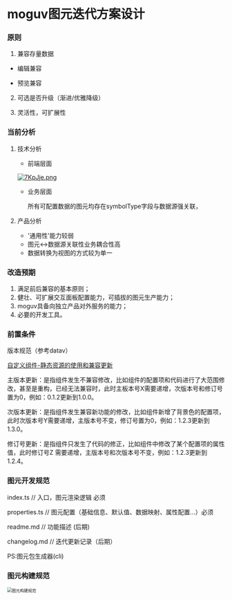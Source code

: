 # moguv图元迭代方案设计

### 原则

1. 兼容存量数据

- 编辑兼容

- 预览兼容

2. 可选是否升级（渐进/优雅降级）

3. 灵活性，可扩展性

### 当前分析

1. 技术分析

   - 前端层面

   [![7KpJje.png](https://s4.ax1x.com/2022/01/12/7KpJje.png)](https://imgtu.com/i/7KpJje)

   - 业务层面

     所有可配置数据的图元均存在symbolType字段与数据源强关联，

     

     

   

2. 产品分析
   - '通用性'能力较弱
   - 图元<->数据源关联性业务耦合性高
   - 数据转换为视图的方式较为单一

### 改造预期

1. 满足前后兼容的基本原则；
2. 健壮、可扩展交互面板配置能力，可插拔的图元生产能力；
3. moguv具备向独立产品对外服务的能力；
4. 必要的开发工具。

### 前置条件

版本规范（参考datav）

[自定义组件-静态资源的使用和兼容更新](https://helpcdn.aliyun.com/document_detail/372608.html#title-1kp-bx1-bqs)

主版本更新：是指组件发生不兼容修改，比如组件的配置项和代码进行了大范围修改，甚至是重构，已经无法兼容时，此时主板本号X需要递增，次版本号和修订号置为0，例如：0.1.2更新到1.0.0。

次版本更新：是指组件发生兼容新功能的修改，比如组件新增了背景色的配置项，此时次版本号Y需要递增，主版本号不变，修订号置为0，例如：1.2.3更新到1.3.0。

修订号更新：是指组件只发生了代码的修正，比如组件中修改了某个配置项的属性值，此时修订号Z 需要递增，主版本号和次版本号不变，例如：1.2.3更新到1.2.4。



### 图元开发规范

index.ts  // 入口，图元渲染逻辑 必须

properties.ts  // 图元配置（基础信息、默认值、数据映射、属性配置...）必须 

readme.md  // 功能描述 (后期)

changelog.md  // 迭代更新记录（后期）



PS:图元包生成器(cli)

### 图元构建规范

<img src="/Users/vannvan/Downloads/图元构建规范.png" alt="图元构建规范" style="zoom: 67%;" />







